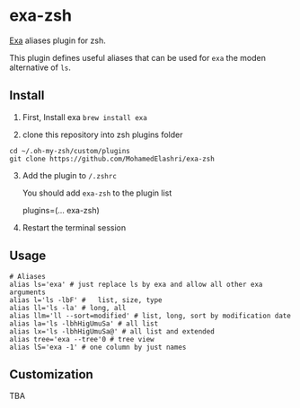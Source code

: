 # exa-zsh
[Exa](https://github.com/ogham/exa) aliases plugin for zsh. 

This plugin defines useful aliases that can be used for `exa` the moden alternative of `ls`. 

## Install

1. First, Install exa 
`brew install exa`

2. clone this repository into zsh plugins folder 

```
cd ~/.oh-my-zsh/custom/plugins
git clone https://github.com/MohamedElashri/exa-zsh
```

3. Add the plugin to `/.zshrc`

   You should add `exa-zsh` to the plugin list 

   plugins=(... exa-zsh)

4. Restart the terminal session

## Usage 

```
# Aliases 
alias ls='exa' # just replace ls by exa and allow all other exa arguments
alias l='ls -lbF' #   list, size, type
alias ll='ls -la' # long, all
alias llm='ll --sort=modified' # list, long, sort by modification date
alias la='ls -lbhHigUmuSa' # all list
alias lx='ls -lbhHigUmuSa@' # all list and extended
alias tree='exa --tree'0 # tree view
alias lS='exa -1' # one column by just names
```

## Customization
TBA
